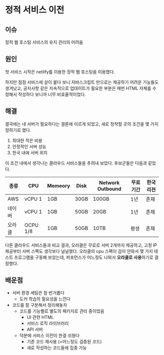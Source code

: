 # 정적 서비스 이전
## 이슈 
정적 웹 호스팅 서비스의 유지 관리의 어려움

## 원인
첫 서비스 시작은 netlify를 이용한 정적 웹 호스팅을 이용했다.

하지만 점점 서비스에 살이 붙다 보니 자바스크립트 만으로는 제공하기 어려운 기능들도 생겨났고, 공지사항 같은 지속적으로 업데이트가 필요한 부분은 매번 HTML 자체를 수정해서 작성하다 보니까 너무 비효율적이었다.


## 해결

결국에는 내 서버가 필요하다는 결론에 이르게 되었고,
새로 정착할 곳의 조건을 몇 가지 정하기로 했다.
1. 최대한 적은 비용
2. 안정적인 서버 성능
3. 한국 내에 서버 위치

이 조건 내에서 생각나는 클라우드 서비스들을 추려내 보았다.
후보군들은 다음과 같았다.

|종류|CPU|Memeory|Disk|Network Outbound|무료 기간|한국 리전|
|----|----|----|----|----|----|----|
|AWS|vCPU 1|1GB|30GB|100GB|1년|존재|
|네이버|vCPU 1|1GB|50GB|20GB|1년|존재|
|오라클|OCPU 1/8|1GB|50GB|10TB|평생|존재|

다른 클라우드 서비스들과 비교 결과, 
오라클은 무료로 서버 2개까지 제공하고, 고정 IP 제공부터 서버 스펙도 생각보다 널널했다. 오라클의 cpu 스펙이 감이 안와서 몇 가지 테스트 프로그램을 구동해 보았는데, 퍼포먼스가 어느정도 나와서 <strong>오라클로 사용</strong>하기로 결정했다.



## 배운점
- 서버 환경 세팅은 참 번거롭다
    - 도커 학습의 필요성을 느낀다
- 코드를 잘 구분해서 정리해놓자
    - 코드를 기능별로 별도의 패키지로 관리 중이었음
        - UI 관련 HTML
        - 서비스 로직 라이브러리
        - API 서버
    - 덕분에 서비스 이전이 한결 쉬웠다
        - 기존 코드 재사용 (=어느정도 검증된 코드)
        - 새로 작성하는 코드들에 집중 가능